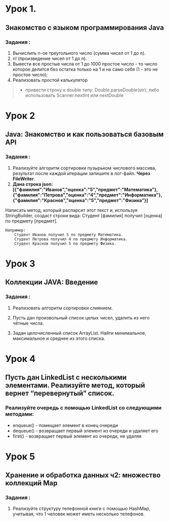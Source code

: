 # Урок 1.

## Знакомство с языком программирования Java 

### Задания :
1. Вычислить n-ое треугольного число (сумма чисел от 1 до n).
2. n! (произведение чисел от 1 до n).                                                                                                                 
3. Вывести все простые числа от 1 до 1000 простое число - то число которое делится без остатка только на 1 и на само себя (1 - это не простое число); 
4. Реализовать простой калькулятор                                                                                                                   

> * привести строку к double типу: Double.parseDouble(str); либо использовать Scanner.nextInt или nextDouble




# Урок 2
## Java: Знакомство и как пользоваться базовым API
### Задания :
1. Реализуйте алгоритм сортировки пузырьком числового массива, результат после каждой итерации запишите в лог-файл. **Через FileWriter**.
2.  **Дана строка json:
    [{"фамилия":"Иванов","оценка":"5","предмет":"Математика"}, {"фамилия":"Петрова","оценка":"4","предмет":"Информатика"}, {"фамилия":"Краснов","оценка":"5","предмет":"Физика"}]**

Написать метод, который распарсит этот текст и, используя StringBuilder, создаст строки вида:
Студент [фамилия] получил [оценка] по предмету [предмет].

    Например:
        Студент Иванов получил 5 по предмету Математика.
        Студент Петрова получил 4 по предмету Информатика.
        Студент Краснов получил 5 по предмету Физика.


# Урок 3
## Коллекции JAVA: Введение
### Задания : 
1. Реализовать алгоритм сортировки слиянием.

2. Пусть дан произвольный список целых чисел, удалить из него чётные числа.

3. Задан целочисленный список ArrayList. Найти минимальное, максимальное и среднее из этого списка.

# Урок 4
## Пусть дан LinkedList с несколькими элементами. Реализуйте метод, который вернет “перевернутый” список.
### Реализуйте очередь с помощью LinkedList со следующими методами:
- enqueue() - помещает элемент в конец очереди 
- dequeue() - возвращает первый элемент из очереди и удаляет его
- first() - возвращает первый элемент из очереди, не удаляя

# Урок 5

##  Хранение и обработка данных ч2: множество коллекций Map

### Задания :

1. Реализуйте структуру телефонной книги с помощью HashMap, учитывая, что 1 человек может иметь несколько телефонов.

